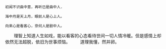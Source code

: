 ```
初闻不识曲中意，再听已是曲中人.
```


```
海中月是天上月，眼前人是心上人。
```


```
向来心是看客心，奈何人是剧中人。
```


&emsp;&emsp;理智上知道人生如戏，能以看客的心态看待世间一切人情冷暖。但是感情上却依然无法超脱，依旧为世事烦恼。
&emsp;&emsp;道理我懂，然并卵。